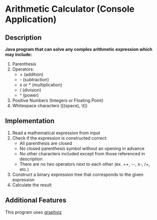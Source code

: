# Arithmetic Calculator (Console Application)

## Description
__Java program that can solve any complex arithmetic expression which may include:__
1. Parenthesis
2. Operators:
	* \+ (addition)
	* \- (subtraction)
	* x or * (multiplication)
	* / (division)
	* ^ (power)
3. Positive Numbers (Integers or Floating Point)
4. Whitespace characters ([(space), \\t])

## Implementation
1. Read a mathematical expression from input
2. Check if the expression is constructed correct:
	* All parenthesis are closed
	* No closed parenthesis symbol without an opening in advance
	* No other characters included except from those referenced in description
	* There are no two operators next to each other (ex. \+\+, \-\-, x\-, /\+, etc.)
3. Construct a binary expression tree that corresponds to the given expression
4. Calculate the result

## Additional Features
This program uses [graphviz](https://www.graphviz.org/)
